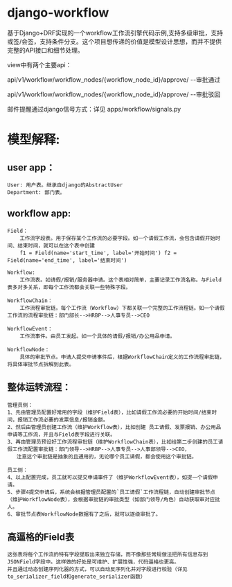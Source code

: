 # django-workflow

基于Django+DRF实现的一个workflow工作流引擎代码示例,支持多级审批，支持或签/会签，支持条件分支。这个项目想传递的价值是模型设计思想，而并不提供完整的API接口和细节处理。


view中有两个主要api：

api/v1/workflow/workflow_nodes/{workflow_node_id}/approve/     --审批通过


api/v1/workflow/workflow_nodes/{workflow_node_id}/approve/     --审批驳回


邮件提醒通过django信号方式：详见 apps/workflow/signals.py




# 模型解释: 

## user app：
    User: 用户表。继承自django的AbstractUser
    Department: 部门表。


## workflow app:
    Field：
        工作流字段表。用于保存某个工作流的必要字段。如一个请假工作流，会包含请假开始时间、结束时间，就可以在这个表中创建
        f1 = Field(name='start_time', label='开始时间') f2 = Field(name='end_time', label='结束时间')

    Workflow: 
        工作流表。如请假/报销/服务器申请。这个表相对简单，主要记录工作流名称。与Field表多对多关系，即每个工作流都会关联一些特殊字段。

    WorkflowChain： 
        工作流程审批链。每个工作流（Workflow）下都关联一个完整的工作流程链。如一个请假工作流的流程审批链：部门部长-->HRBP-->人事专员-->CEO
    
    WorkflowEvent：
        工作流事件。由员工发起。如一个具体的请假/报销/办公用品申请。
    
    WorkflowNode： 
        具体的审批节点。申请人提交申请事件后，根据WorkflowChain定义的工作流程审批链，将具体审批节点拆解到此表。


## 整体运转流程：

    管理员侧：
    1、先由管理员配置好常用的字段（维护Field表），比如请假工作流必要的开始时间/结束时间，报销工作流必要的发票信息/报销金额。
    2、然后由管理员创建工作流（维护Workflow表），比如创建 员工请假、发票报销、办公用品申请等工作流，并且与Field表字段进行关联。
    3、再由管理员预设好工作流程审批链（维护WorkflowChain表），比如给第二步创建的员工请假工作流配置审批链：部门领导-->HRBP-->人事专员-->人事部领导-->CEO，
       注意这个审批链是抽象的且通用的，无论哪个员工请假，都会使用这个审批链。

    员工侧：
    4、以上配置完成，员工就可以提交申请事件了（维护WorkflowEvent表），如提一个请假申请。
    5、步骤4提交申请后，系统会根据管理员配置的`员工请假`工作流程链，自动创建审批节点（维护WorkflowNode表），会根据审批链的审批类型（如部门领导/角色）自动获取审对应批人。
    6、审批节点表WorkflowNode数据有了之后，就可以逐级审批了。


## 高逼格的Field表
    这张表将每个工作流的特有字段提取出来独立存储，而不像那些常规做法把所有信息存到JSONField字段中。这样做的好处是可维护、扩展性强，代码逼格也更高。
    并且通过动态创建序列化器的方式，可以自动反序列化并对字段进行校验（详见to_serializer_field和generate_serializer函数）
